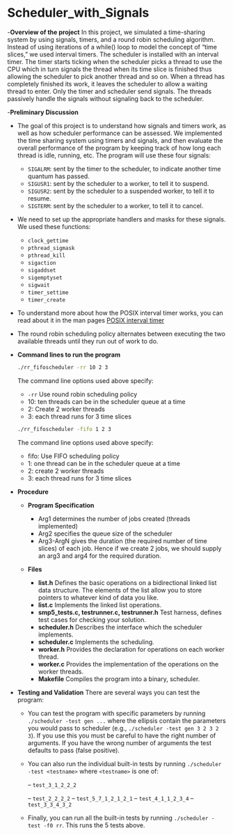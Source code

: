 # Scheduler_with_Signals

-**Overview of the project**
In this project, we simulated a time-sharing system by using signals, timers, and a round robin scheduling algorithm. Instead of using iterations of a while() loop to model the concept of “time slices,” we used interval timers. The scheduler is installed with an interval timer. The timer starts ticking when the scheduler picks a thread to use the CPU which in turn signals the thread when its time slice is finished thus allowing the scheduler to pick another thread and so on. When a thread has completely finished its work, it leaves the scheduler to allow a waiting thread to enter. Only the timer and scheduler send signals. The threads passively handle the signals without signaling back to the scheduler.

-**Preliminary Discussion**
- The goal of this project is to understand how signals and timers work, as well as how scheduler performance can be assessed. We implemented the time sharing system using timers and signals, and then evaluate the overall performance of the program by keeping track of how long each thread is idle, running, etc.
The program will use these four signals:
  - `SIGALRM`: sent by the timer to the scheduler, to indicate another time quantum has passed.
  - `SIGUSR1`: sent by the scheduler to a worker, to tell it to suspend.
  - `SIGUSR2`: sent by the scheduler to a suspended worker, to tell it to resume.
  - `SIGTERM`: sent by the scheduler to a worker, to tell it to cancel.
- We need to set up the appropriate handlers and masks for these signals. We used these functions:
  - `clock_gettime`
  - `pthread_sigmask`
  - `pthread_kill`
  - `sigaction`
  - `sigaddset`
  - `sigemptyset`
  - `sigwait`
  - `timer_settime`
  - `timer_create`

- To understand more about how the POSIX interval timer works, you can read about it in the man pages
  [POSIX interval timer](http://man7.org/linux/man-pages/man2/timer_create.2.html)

- The round robin scheduling policy alternates between executing the two available threads until they run out of work to do.

- **Command lines to run the program**
  ```sh
  ./rr_fifoscheduler -rr 10 2 3
  ```
  The command line options used above specify:
  - `-rr` Use round robin scheduling policy
  - 10: ten threads can be in the scheduler queue at a time
  - 2: Create 2 worker threads
  - 3: each thread runs for 3 time slices

  ```sh
  ./rr_fifoscheduler -fifo 1 2 3
  ```
  The command line options used above specify:
  - fifo: Use FIFO scheduling policy
  - 1: one thread can be in the scheduler queue at a time
  - 2: create 2 worker threads
  - 3: each thread runs for 3 time slices
 
- **Procedure**
  - **Program Specification**
    - Arg1 determines the number of jobs created (threads implemented)
    - Arg2 specifies the queue size of the scheduler
    - Arg3-ArgN gives the duration (the required number of time slices) of each job. Hence if we create 2 jobs, we should supply an arg3 and arg4 for the required duration.
   
  - **Files**
    - **list.h** Defines the basic operations on a bidirectional linked list data structure. The elements of the list allow you to store pointers to whatever kind of data you like.
    - **list.c** Implements the linked list operations.
    - **smp5_tests.c, testrunner.c, testrunner.h** Test harness, defines test cases for checking your solution.
    - **scheduler.h** Describes the interface which the scheduler implements.
    - **scheduler.c** Implements the scheduling.
    - **worker.h** Provides the declaration for operations on each worker thread.
    - **worker.c** Provides the implementation of the operations on the worker threads.
    - **Makefile** Compiles the program into a binary, scheduler.
   
- **Testing and Validation**
  There are several ways you can test the program:
  - You can test the program with specific parameters by running `./scheduler -test gen ...` where the ellipsis contain the parameters you would pass to scheduler (e.g., `./scheduler -test gen 3 2 3 2 3`). If you use this you must be careful to have the right number of arguments. If you have the wrong number of arguments the test defaults to pass (false positive).
  - You can also run the individual built-in tests by running `./scheduler -test <testname>` where `<testname>` is one of:
    
    – `test_3_1_2_2_2`
    
    – `test_2_2_2_2`
    – `test_5_7_1_2_1_2_1`
    – `test_4_1_1_2_3_4`
    – `test_3_3_4_3_2`

  - Finally, you can run all the built-in tests by running `./scheduler -test -f0 rr`. This runs the 5 tests above.
